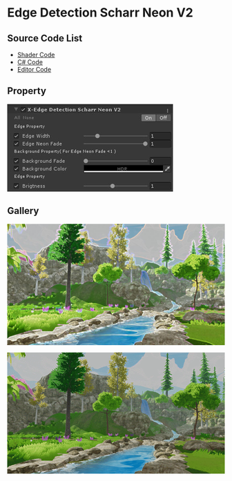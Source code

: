 
# Edge Detection Scharr Neon V2

## Source Code List
- [Shader Code](Shader/EdgeDetectionScharrNeonV2.shader)
- [C# Code](EdgeDetectionScharrNeonV2.cs)
- [Editor Code](Editor/EdgeDetectionScharrNeonV2Editor.cs)


## Property
![](https://raw.githubusercontent.com/QianMo/X-PostProcessing-Gallery/master/Media/EdgeDetection/EdgeDetectionScharrNeonV2/EdgeDetectionScharrNeonV2Property.jpg)

## Gallery
![](https://raw.githubusercontent.com/QianMo/X-PostProcessing-Gallery/master/Media/EdgeDetection/EdgeDetectionScharrNeonV2/EdgeDetectionScharrNeonV2.jpg)


![](https://raw.githubusercontent.com/QianMo/X-PostProcessing-Gallery/master/Media/EdgeDetection/EdgeDetectionScharrNeonV2/EdgeDetectionScharrNeonV2.gif)
